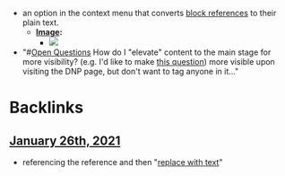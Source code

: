 - an option in the context menu that converts [block references](<block references.md>) to their plain text.
    - **[Image](<Image.md>):**
        - ![](https://firebasestorage.googleapis.com/v0/b/firescript-577a2.appspot.com/o/imgs%2Fapp%2FRoam-Collective%2F6rJSY4mGr5.png?alt=media&token=bdeba885-3f6d-4409-b37f-5e2edde96536)
- "#[Open Questions](<Open Questions.md>) How do I "elevate" content to the main stage for more visibility? (e.g. I'd like to make [this question](((jteC3b2n_)))) more visible upon visiting the DNP page, but don't want to tag anyone in it..."

# Backlinks
## [January 26th, 2021](<January 26th, 2021.md>)
- referencing the reference and then "[replace with text](<replace with text.md>)"

